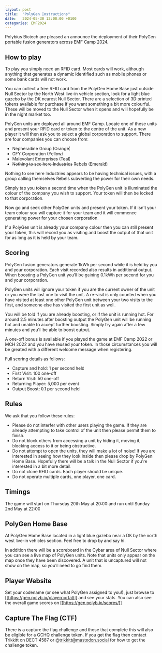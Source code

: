 ```yaml
---
layout: post
title:  "PolyGen Instructions"
date:   2024-05-30 12:00:00 +0100
categories: EMF2024
---
```


Polybius Biotech are pleased an announce the deployment of their PolyGen portable fusion generators across EMF Camp 2024.


## How to play
To play you simply need an RFID card. Most cards will work, although anything that generates a dynamic identified such as mobile phones or some bank cards will not work.  

You can collect a free RFID card from the PolyGen Home Base just outside Null Sector by the North West live-in vehicle section, look for a light blue gazebo by the DK nearest Null Sector.  There are a selection of 3D printed tokens available for purchase if you want something a bit more colourful.  These will be moved to the Null Sector when it opens and will hopefully be in the night market too.

PolyGen units are deployed all around EMF Camp.  Locate one of these units and present your RFID card or token to the centre of the unit. As a new player it will then ask you to select a global corporation to support.
There are four companies you can choose from:
- Nepheradine Group (Orange)
- GFY Corporation (Yellow)
- Malevolant Enterprises (Teal)
- ~~Nothing to see here Industries~~ Rebels (Emerald)

Nothing to see here Industries appears to be having technical issues, with a group calling themselves Rebels subverting the power for their own needs.

Simply tap you token a second time when the PolyGen unit is illuminated the colour of the company you wish to support.  Your token will then be locked to that corporation.  

Now go and seek other PolyGen units and present your token.  If it isn't your team colour you will capture it for your team and it will commence generating power for your chosen corporation.

If a PolyGen unit is already your company colour then you can still present your token, this will record you as visiting and boost the output of that unit for as long as it is held by your team.

## Scoring
PolyGen fusion generators generate 1kWh per second while it is held by you and your corporation.  Each visit recorded also results in additional output.  When boosting a PolyGen unit you'll be gaining 0.1kWh per second for you and your corporation.

PolyGen units will ignore your token if you are the current owner of the unit or you were the last one to visit the unit. A re-visit is only counted when you have visited at least one other PolyGen unit between your two visits to the first, and someone else has visited the first unit as well.

You will be told if you are already boosting, or if the unit is running hot.  For around 2.5 minutes after boosting output the PolyGen unit will be running hot and unable to accept further boosting.  Simply try again after a few minutes and you'll be able to boost output.

A one-off bonus is available if you played the game at EMF Camp 2022 or MCH 2022 and you have reused your token.  In those circumstances you will be greated with a different welcome message when registering.

Full scoring details as follows:
- Capture and hold: 1 per second held
- First Visit: 100 one-off
- Return Visit: 50 one-off
- Returning Player: 5,000 per event
- Output Boost: 0.1 per second held

## Rules
We ask that you follow these rules:
  - Please do not interfer with other users playing the game.  If they are already attempting to take control of the unit then please permit them to finish.
  - Do not block others from accessing a unit by hiding it, moving it, blocking access to it or being obstructive.
  - Do not attempt to open the units, they will make a lot of noise!  If you are interested in seeing how they look inside then please drop by PolyGen Home Base.  Hopefully there will be a talk in the Null Sector if you're interested in a bit more detail.
  - Do not clone RFID cards.  Each player should be unique.
  - Do not operate multiple cards, one player, one card.

## Timings
The game will start on Thursday 20th May at 20:00 and run until Sunday 2nd May at 22:00

## PolyGen Home Base
At PolyGen Home Base located in a light blue gazebo near a DK by the north west live-in vehicles section.  Feel free to drop by and say hi.

In addition there will be a scoreboard in the Cybar area of Null Sector where you can see a live map of PolyGen units.  Note that units only appear on the map once they have been discovered.  A unit that is uncaptured will not show on the map, so you'll need to go find them.

## Player Website
Set your codename (or see what PolyGen assigned to you!), just browse to [[https://gen.polyb.io/playerportal/]] and see your stats.   You can also see the overall game scores on [[https://gen.polyb.io/scores/]]

## Capture The Flag (CTF)
There is a capture the flag challenge and those that complete this will also be eligible for a GCHQ challenge token.  If you get the flag then contact Trikkitt on DECT 4587 or @trikkitt@mastodon.social for how to get the challenge token.  

